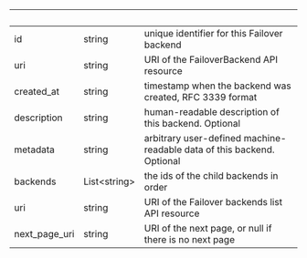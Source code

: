<!-- Code generated for API Clients. DO NOT EDIT. -->

| &nbsp;        | &nbsp;             | &nbsp;                                                                 |
| ------------- | ------------------ | ---------------------------------------------------------------------- |
| id            | string             | unique identifier for this Failover backend                            |
| uri           | string             | URI of the FailoverBackend API resource                                |
| created_at    | string             | timestamp when the backend was created, RFC 3339 format                |
| description   | string             | human-readable description of this backend. Optional                   |
| metadata      | string             | arbitrary user-defined machine-readable data of this backend. Optional |
| backends      | List&lt;string&gt; | the ids of the child backends in order                                 |
| uri           | string             | URI of the Failover backends list API resource                         |
| next_page_uri | string             | URI of the next page, or null if there is no next page                 |
